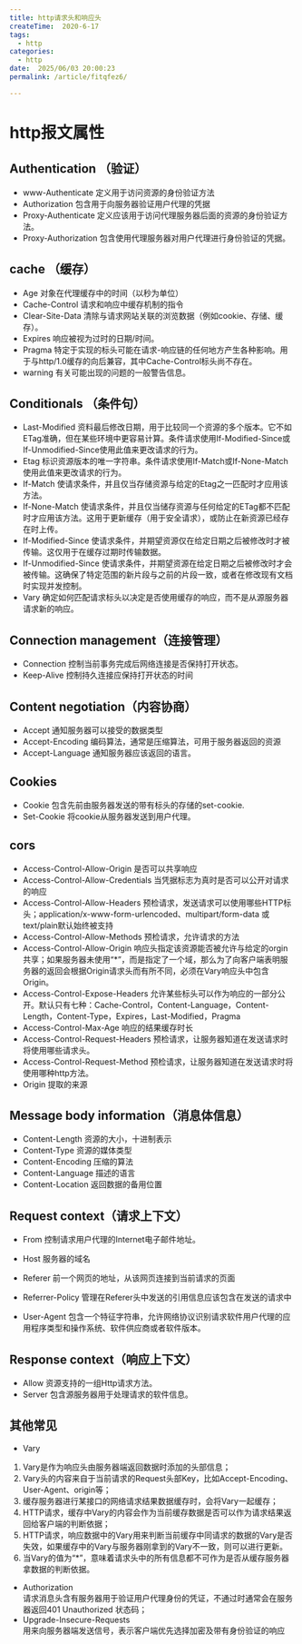 ```yaml
---
title: http请求头和响应头
createTime:  2020-6-17
tags:
  - http
categories:
  - http
date:  2025/06/03 20:00:23
permalink: /article/fitqfez6/

---
```


# http报文属性

## Authentication （验证）

* www-Authenticate
定义用于访问资源的身份验证方法
* Authorization
包含用于向服务器验证用户代理的凭据
* Proxy-Authenticate
定义应该用于访问代理服务器后面的资源的身份验证方法。
* Proxy-Authorization
包含使用代理服务器对用户代理进行身份验证的凭据。

## cache （缓存）
* Age
对象在代理缓存中的时间（以秒为单位）
* Cache-Control
请求和响应中缓存机制的指令
* Clear-Site-Data
清除与请求网站关联的浏览数据（例如cookie、存储、缓存）。
* Expires
响应被视为过时的日期/时间。
* Pragma
特定于实现的标头可能在请求-响应链的任何地方产生各种影响。用于与http/1.0缓存的向后兼容，其中Cache-Control标头尚不存在。
* warning
有关可能出现的问题的一般警告信息。

## Conditionals （条件句）
* Last-Modified
资料最后修改日期，用于比较同一个资源的多个版本。它不如ETag准确，但在某些环境中更容易计算。条件请求使用If-Modified-Since或If-Unmodified-Since使用此值来更改请求的行为。
* Etag
标识资源版本的唯一字符串。条件请求使用If-Match或If-None-Match使用此值来更改请求的行为。
* If-Match
使请求条件，并且仅当存储资源与给定的Etag之一匹配时才应用该方法。
* If-None-Match
使请求条件，并且仅当储存资源与任何给定的ETag都不匹配时才应用该方法。这用于更新缓存（用于安全请求），或防止在新资源已经存在时上传。
* If-Modified-Since
使请求条件，并期望资源仅在给定日期之后被修改时才被传输。这仅用于在缓存过期时传输数据。
* If-Unmodified-Since
使请求条件，并期望资源在给定日期之后被修改时才会被传输。这确保了特定范围的新片段与之前的片段一致，或者在修改现有文档时实现并发控制。
* Vary
确定如何匹配请求标头以决定是否使用缓存的响应，而不是从源服务器请求新的响应。
## Connection management（连接管理）
* Connection
控制当前事务完成后网络连接是否保持打开状态。
* Keep-Alive
控制持久连接应保持打开状态的时间

## Content negotiation（内容协商）
* Accept
通知服务器可以接受的数据类型
* Accept-Encoding
编码算法，通常是压缩算法，可用于服务器返回的资源
* Accept-Language
通知服务器应该返回的语言。

## Cookies
* Cookie
包含先前由服务器发送的带有标头的存储的set-cookie.
* Set-Cookie
将cookie从服务器发送到用户代理。

## cors
* Access-Control-Allow-Origin
是否可以共享响应
* Access-Control-Allow-Credentials
当凭据标志为真时是否可以公开对请求的响应
* Access-Control-Allow-Headers
预检请求，发送请求可以使用哪些HTTP标头；application/x-www-form-urlencoded、multipart/form-data 或 text/plain默认始终被支持
* Access-Control-Allow-Methods
预检请求，允许请求的方法
* Access-Control-Allow-Origin
响应头指定该资源能否被允许与给定的orgin共享；如果服务器未使用“*”，而是指定了一个域，那么为了向客户端表明服务器的返回会根据Origin请求头而有所不同，必须在Vary响应头中包含Origin。
* Access-Control-Expose-Headers
允许某些标头可以作为响应的一部分公开。默认只有七种：Cache-Control，Content-Language，Content-Length，Content-Type，Expires，Last-Modified，Pragma
* Access-Control-Max-Age
响应的结果缓存时长
* Access-Control-Request-Headers
预检请求，让服务器知道在发送请求时将使用哪些请求头。
* Access-Control-Request-Method
预检请求，让服务器知道在发送请求时将使用哪种http方法。
* Origin
提取的来源

## Message body information（消息体信息）
* Content-Length
资源的大小，十进制表示
* Content-Type
资源的媒体类型
* Content-Encoding
压缩的算法
* Content-Language
描述的语言
* Content-Location
返回数据的备用位置

## Request context（请求上下文）
* From
控制请求用户代理的Internet电子邮件地址。
* Host
服务器的域名
* Referer
前一个网页的地址，从该网页连接到当前请求的页面

* Referrer-Policy
管理在Referer头中发送的引用信息应该包含在发送的请求中

* User-Agent
包含一个特征字符串，允许网络协议识别请求软件用户代理的应用程序类型和操作系统、软件供应商或者软件版本。

##  Response context（响应上下文）
* Allow
资源支持的一组Http请求方法。
* Server
包含源服务器用于处理请求的软件信息。


## 其他常见
* Vary 
1. Vary是作为响应头由服务器端返回数据时添加的头部信息；
2. Vary头的内容来自于当前请求的Request头部Key，比如Accept-Encoding、User-Agent、origin等；
3. 缓存服务器进行某接口的网络请求结果数据缓存时，会将Vary一起缓存；
4. HTTP请求，缓存中Vary的内容会作为当前缓存数据是否可以作为请求结果返回给客户端的判断依据；
5. HTTP请求，响应数据中的Vary用来判断当前缓存中同请求的数据的Vary是否失效，如果缓存中的Vary与服务器刚拿到的Vary不一致，则可以进行更新。
6. 当Vary的值为“*”，意味着请求头中的所有信息都不可作为是否从缓存服务器拿数据的判断依据。

* Authorization  
请求消息头含有服务器用于验证用户代理身份的凭证，不通过时通常会在服务器返回401 Unauthorized 状态码；
* Upgrade-Insecure-Requests  
用来向服务器端发送信号，表示客户端优先选择加密及带有身份验证的响应


